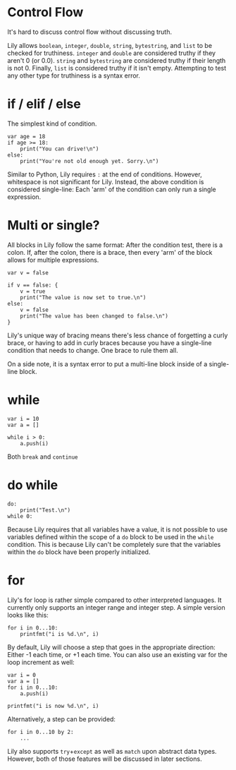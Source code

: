 Control Flow
============

It's hard to discuss control flow without discussing truth. 

Lily allows `boolean`, `integer`, `double`, `string`, `bytestring`, and `list` to be checked for truthiness. `integer` and `double` are considered truthy if they aren't 0 (or 0.0). `string` and `bytestring` are considered truthy if their length is not 0. Finally, `list` is considered truthy if it isn't empty. Attempting to test any other type for truthiness is a syntax error.

# if / elif / else

The simplest kind of condition.

```
var age = 18
if age >= 18:
    print("You can drive!\n")
else:
    print("You're not old enough yet. Sorry.\n")
```

Similar to Python, Lily requires `:` at the end of conditions. However, whitespace is not significant for Lily. Instead, the above condition is considered single-line: Each 'arm' of the condition can only run a single expression.

# Multi or single?

All blocks in Lily follow the same format: After the condition test, there is a colon. If, after the colon, there is a brace, then every 'arm' of the block allows for multiple expressions.

```
var v = false

if v == false: {
    v = true
    print("The value is now set to true.\n")
else:
    v = false
    print("The value has been changed to false.\n")
}
```

Lily's unique way of bracing means there's less chance of forgetting a curly brace, or having to add in curly braces because you have a single-line condition that needs to change. One brace to rule them all.

On a side note, it is a syntax error to put a multi-line block inside of a single-line block.

# while

```
var i = 10
var a = []

while i > 0:
    a.push(i)
```

Both `break` and `continue` 

# do while

```
do:
    print("Test.\n")
while 0:
```

Because Lily requires that all variables have a value, it is not possible to use variables defined within the scope of a `do` block to be used in the `while` condition. This is because Lily can't be completely sure that the variables within the `do` block have been properly initialized.

# for

Lily's for loop is rather simple compared to other interpreted languages. It currently only supports an integer range and integer step. A simple version looks like this:

```
for i in 0...10:
    printfmt("i is %d.\n", i)
```

By default, Lily will choose a step that goes in the appropriate direction: Either -1 each time, or +1 each time. You can also use an existing var for the loop increment as well:

```
var i = 0
var a = []
for i in 0...10:
    a.push(i)

printfmt("i is now %d.\n", i)
```

Alternatively, a step can be provided:

```
for i in 0...10 by 2:
    ...
```

Lily also supports `try`+`except` as well as `match` upon abstract data types. However, both of those features will be discussed in later sections.
